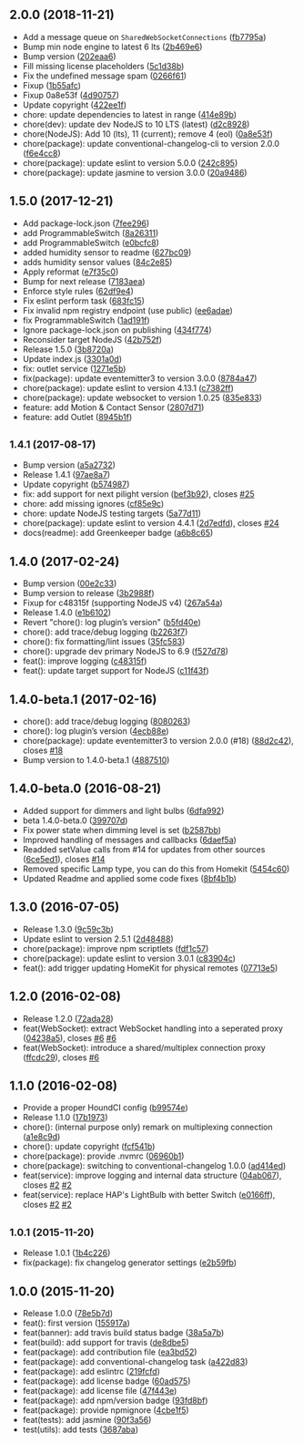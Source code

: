## 2.0.0 (2018-11-21)

* Add a message queue on `SharedWebSocketConnections` ([fb7795a](https://github.com/knalli/homebridge-pilight/commit/fb7795a))
* Bump min node engine to latest 6 lts ([2b469e6](https://github.com/knalli/homebridge-pilight/commit/2b469e6))
* Bump version ([202eaa6](https://github.com/knalli/homebridge-pilight/commit/202eaa6))
* Fill missing license placeholders ([5c1d38b](https://github.com/knalli/homebridge-pilight/commit/5c1d38b))
* Fix the undefined message spam ([0266f61](https://github.com/knalli/homebridge-pilight/commit/0266f61))
* Fixup ([1b55afc](https://github.com/knalli/homebridge-pilight/commit/1b55afc))
* Fixup 0a8e53f ([4d90757](https://github.com/knalli/homebridge-pilight/commit/4d90757))
* Update copyright ([422ee1f](https://github.com/knalli/homebridge-pilight/commit/422ee1f))
* chore: update dependencies to latest in range ([414e89b](https://github.com/knalli/homebridge-pilight/commit/414e89b))
* chore(dev): update dev NodeJS to 10 LTS (latest) ([d2c8928](https://github.com/knalli/homebridge-pilight/commit/d2c8928))
* chore(NodeJS): Add 10 (lts), 11 (current); remove 4 (eol) ([0a8e53f](https://github.com/knalli/homebridge-pilight/commit/0a8e53f))
* chore(package): update conventional-changelog-cli to version 2.0.0 ([f6e4cc8](https://github.com/knalli/homebridge-pilight/commit/f6e4cc8))
* chore(package): update eslint to version 5.0.0 ([242c895](https://github.com/knalli/homebridge-pilight/commit/242c895))
* chore(package): update jasmine to version 3.0.0 ([20a9486](https://github.com/knalli/homebridge-pilight/commit/20a9486))



## 1.5.0 (2017-12-21)

* Add package-lock.json ([7fee296](https://github.com/knalli/homebridge-pilight/commit/7fee296))
* add ProgrammableSwitch ([8a26311](https://github.com/knalli/homebridge-pilight/commit/8a26311))
* add ProgrammableSwitch ([e0bcfc8](https://github.com/knalli/homebridge-pilight/commit/e0bcfc8))
* added humidity sensor to readme ([627bc09](https://github.com/knalli/homebridge-pilight/commit/627bc09))
* adds humidity sensor values ([84c2e85](https://github.com/knalli/homebridge-pilight/commit/84c2e85))
* Apply reformat ([e7f35c0](https://github.com/knalli/homebridge-pilight/commit/e7f35c0))
* Bump for next release ([7183aea](https://github.com/knalli/homebridge-pilight/commit/7183aea))
* Enforce style rules ([62df9e4](https://github.com/knalli/homebridge-pilight/commit/62df9e4))
* Fix eslint perform task ([683fc15](https://github.com/knalli/homebridge-pilight/commit/683fc15))
* Fix invalid npm registry endpoint (use public) ([ee6adae](https://github.com/knalli/homebridge-pilight/commit/ee6adae))
* fix ProgrammableSwitch ([1ad191f](https://github.com/knalli/homebridge-pilight/commit/1ad191f))
* Ignore package-lock.json on publishing ([434f774](https://github.com/knalli/homebridge-pilight/commit/434f774))
* Reconsider target NodeJS ([42b752f](https://github.com/knalli/homebridge-pilight/commit/42b752f))
* Release 1.5.0 ([3b8720a](https://github.com/knalli/homebridge-pilight/commit/3b8720a))
* Update index.js ([3301a0d](https://github.com/knalli/homebridge-pilight/commit/3301a0d))
* fix: outlet service ([1271e5b](https://github.com/knalli/homebridge-pilight/commit/1271e5b))
* fix(package): update eventemitter3 to version 3.0.0 ([8784a47](https://github.com/knalli/homebridge-pilight/commit/8784a47))
* chore(package): update eslint to version 4.13.1 ([c7382ff](https://github.com/knalli/homebridge-pilight/commit/c7382ff))
* chore(package): update websocket to version 1.0.25 ([835e833](https://github.com/knalli/homebridge-pilight/commit/835e833))
* feature: add Motion & Contact Sensor ([2807d71](https://github.com/knalli/homebridge-pilight/commit/2807d71))
* feature: add Outlet ([8945b1f](https://github.com/knalli/homebridge-pilight/commit/8945b1f))



## <small>1.4.1 (2017-08-17)</small>

* Bump version ([a5a2732](https://github.com/knalli/homebridge-pilight/commit/a5a2732))
* Release 1.4.1 ([97ae8a7](https://github.com/knalli/homebridge-pilight/commit/97ae8a7))
* Update copyright ([b574987](https://github.com/knalli/homebridge-pilight/commit/b574987))
* fix: add support for next pilight version ([bef3b92](https://github.com/knalli/homebridge-pilight/commit/bef3b92)), closes [#25](https://github.com/knalli/homebridge-pilight/issues/25)
* chore: add missing ignores ([cf85e9c](https://github.com/knalli/homebridge-pilight/commit/cf85e9c))
* chore: update NodeJS testing targets ([5a77d11](https://github.com/knalli/homebridge-pilight/commit/5a77d11))
* chore(package): update eslint to version 4.4.1 ([2d7edfd](https://github.com/knalli/homebridge-pilight/commit/2d7edfd)), closes [#24](https://github.com/knalli/homebridge-pilight/issues/24)
* docs(readme): add Greenkeeper badge ([a6b8c65](https://github.com/knalli/homebridge-pilight/commit/a6b8c65))



## 1.4.0 (2017-02-24)

* Bump version ([00e2c33](https://github.com/knalli/homebridge-pilight/commit/00e2c33))
* Bump version to release ([3b2988f](https://github.com/knalli/homebridge-pilight/commit/3b2988f))
* Fixup for c48315f (supporting NodeJS v4) ([267a54a](https://github.com/knalli/homebridge-pilight/commit/267a54a))
* Release 1.4.0 ([e1b6102](https://github.com/knalli/homebridge-pilight/commit/e1b6102))
* Revert "chore(): log plugin’s version" ([b5fd40e](https://github.com/knalli/homebridge-pilight/commit/b5fd40e))
* chore(): add trace/debug logging ([b2263f7](https://github.com/knalli/homebridge-pilight/commit/b2263f7))
* chore(): fix formatting/lint issues ([35fc583](https://github.com/knalli/homebridge-pilight/commit/35fc583))
* chore(): upgrade dev primary NodeJS to 6.9 ([f527d78](https://github.com/knalli/homebridge-pilight/commit/f527d78))
* feat(): improve logging ([c48315f](https://github.com/knalli/homebridge-pilight/commit/c48315f))
* feat(): update target support for NodeJS ([c11f43f](https://github.com/knalli/homebridge-pilight/commit/c11f43f))



## 1.4.0-beta.1 (2017-02-16)

* chore(): add trace/debug logging ([8080263](https://github.com/knalli/homebridge-pilight/commit/8080263))
* chore(): log plugin’s version ([4ecb88e](https://github.com/knalli/homebridge-pilight/commit/4ecb88e))
* chore(package): update eventemitter3 to version 2.0.0 (#18) ([88d2c42](https://github.com/knalli/homebridge-pilight/commit/88d2c42)), closes [#18](https://github.com/knalli/homebridge-pilight/issues/18)
* Bump version to 1.4.0-beta.1 ([4887510](https://github.com/knalli/homebridge-pilight/commit/4887510))



## 1.4.0-beta.0 (2016-08-21)

* Added support for dimmers and light bulbs ([6dfa992](https://github.com/knalli/homebridge-pilight/commit/6dfa992))
* beta 1.4.0-beta.0 ([399707d](https://github.com/knalli/homebridge-pilight/commit/399707d))
* Fix power state when dimming level is set ([b2587bb](https://github.com/knalli/homebridge-pilight/commit/b2587bb))
* Improved handling of messages and callbacks ([6daef5a](https://github.com/knalli/homebridge-pilight/commit/6daef5a))
* Readded setValue calls from #14 for updates from other sources ([6ce5ed1](https://github.com/knalli/homebridge-pilight/commit/6ce5ed1)), closes [#14](https://github.com/knalli/homebridge-pilight/issues/14)
* Removed specific Lamp type, you can do this from Homekit ([5454c60](https://github.com/knalli/homebridge-pilight/commit/5454c60))
* Updated Readme and applied some code fixes ([8bf4b1b](https://github.com/knalli/homebridge-pilight/commit/8bf4b1b))



## 1.3.0 (2016-07-05)

* Release 1.3.0 ([9c59c3b](https://github.com/knalli/homebridge-pilight/commit/9c59c3b))
* Update eslint to version 2.5.1 ([2d48488](https://github.com/knalli/homebridge-pilight/commit/2d48488))
* chore(package): improve npm scriptlets ([fdf1c57](https://github.com/knalli/homebridge-pilight/commit/fdf1c57))
* chore(package): update eslint to version 3.0.1 ([c83904c](https://github.com/knalli/homebridge-pilight/commit/c83904c))
* feat(): add trigger updating HomeKit for physical remotes ([07713e5](https://github.com/knalli/homebridge-pilight/commit/07713e5))



## 1.2.0 (2016-02-08)

* Release 1.2.0 ([72ada28](https://github.com/knalli/homebridge-pilight/commit/72ada28))
* feat(WebSocket): extract WebSocket handling into a seperated proxy ([04238a5](https://github.com/knalli/homebridge-pilight/commit/04238a5)), closes [#6](https://github.com/knalli/homebridge-pilight/issues/6) [#6](https://github.com/knalli/homebridge-pilight/issues/6)
* feat(WebSocket): introduce a shared/multiplex connection proxy ([ffcdc29](https://github.com/knalli/homebridge-pilight/commit/ffcdc29)), closes [#6](https://github.com/knalli/homebridge-pilight/issues/6)



## 1.1.0 (2016-02-08)

* Provide a proper HoundCI config ([b99574e](https://github.com/knalli/homebridge-pilight/commit/b99574e))
* Release 1.1.0 ([17b1973](https://github.com/knalli/homebridge-pilight/commit/17b1973))
* chore(): (internal purpose only) remark on multiplexing connection ([a1e8c9d](https://github.com/knalli/homebridge-pilight/commit/a1e8c9d))
* chore(): update copyright ([fcf541b](https://github.com/knalli/homebridge-pilight/commit/fcf541b))
* chore(package): provide .nvmrc ([06960b1](https://github.com/knalli/homebridge-pilight/commit/06960b1))
* chore(package): switching to conventional-changelog 1.0.0 ([ad414ed](https://github.com/knalli/homebridge-pilight/commit/ad414ed))
* feat(service): improve logging and internal data structure ([04ab067](https://github.com/knalli/homebridge-pilight/commit/04ab067)), closes [#2](https://github.com/knalli/homebridge-pilight/issues/2) [#2](https://github.com/knalli/homebridge-pilight/issues/2)
* feat(service): replace HAP's LightBulb with better Switch ([e0166ff](https://github.com/knalli/homebridge-pilight/commit/e0166ff)), closes [#2](https://github.com/knalli/homebridge-pilight/issues/2) [#2](https://github.com/knalli/homebridge-pilight/issues/2)



## <small>1.0.1 (2015-11-20)</small>

* Release 1.0.1 ([1b4c226](https://github.com/knalli/homebridge-pilight/commit/1b4c226))
* fix(package): fix changelog generator settings ([e2b59fb](https://github.com/knalli/homebridge-pilight/commit/e2b59fb))



## 1.0.0 (2015-11-20)

* Release 1.0.0 ([78e5b7d](https://github.com/knalli/homebridge-pilight/commit/78e5b7d))
* feat(): first version ([155917a](https://github.com/knalli/homebridge-pilight/commit/155917a))
* feat(banner): add travis build status badge ([38a5a7b](https://github.com/knalli/homebridge-pilight/commit/38a5a7b))
* feat(build): add support for travis ([de8dbe5](https://github.com/knalli/homebridge-pilight/commit/de8dbe5))
* feat(package): add contribution file ([ea3bd52](https://github.com/knalli/homebridge-pilight/commit/ea3bd52))
* feat(package): add conventional-changelog task ([a422d83](https://github.com/knalli/homebridge-pilight/commit/a422d83))
* feat(package): add eslintrc ([219fcfd](https://github.com/knalli/homebridge-pilight/commit/219fcfd))
* feat(package): add license badge ([60ad575](https://github.com/knalli/homebridge-pilight/commit/60ad575))
* feat(package): add license file ([47f443e](https://github.com/knalli/homebridge-pilight/commit/47f443e))
* feat(package): add npm/version badge ([93fd8bf](https://github.com/knalli/homebridge-pilight/commit/93fd8bf))
* feat(package): provide npmignore ([4cbe1f5](https://github.com/knalli/homebridge-pilight/commit/4cbe1f5))
* feat(tests): add jasmine ([90f3a56](https://github.com/knalli/homebridge-pilight/commit/90f3a56))
* test(utils): add tests ([3687aba](https://github.com/knalli/homebridge-pilight/commit/3687aba))



